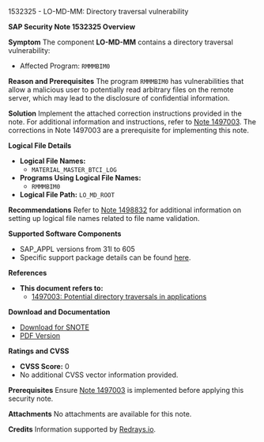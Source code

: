 1532325 - LO-MD-MM: Directory traversal vulnerability

**SAP Security Note 1532325 Overview**

**Symptom**
The component **LO-MD-MM** contains a directory traversal vulnerability:
- Affected Program: `RMMMBIM0`

**Reason and Prerequisites**
The program `RMMMBIM0` has vulnerabilities that allow a malicious user to potentially read arbitrary files on the remote server, which may lead to the disclosure of confidential information.

**Solution**
Implement the attached correction instructions provided in the note. For additional information and instructions, refer to [Note 1497003](https://me.sap.com/notes/1497003). The corrections in Note 1497003 are a prerequisite for implementing this note.

**Logical File Details**
- **Logical File Names:**
  - `MATERIAL_MASTER_BTCI_LOG`
- **Programs Using Logical File Names:**
  - `RMMMBIM0`
- **Logical File Path:** `LO_MD_ROOT`

**Recommendations**
Refer to [Note 1498832](https://me.sap.com/notes/1498832) for additional information on setting up logical file names related to file name validation.

**Supported Software Components**
- SAP_APPL versions from 31I to 605
- Specific support package details can be found [here](https://me.sap.com/supportpackage/SAPKH31IB9).

**References**
- **This document refers to:**
  - [1497003: Potential directory traversals in applications](https://me.sap.com/notes/1497003)
  
**Download and Documentation**
- [Download for SNOTE](https://notesdownloads.sap.com/note/0040000009088322017)
- [PDF Version](https://userapps.support.sap.com/sap/support/sfm/notes/print/0001532325?language=en-US&token=8B1111EA5EE7FA03A44FE59A5F489505)

**Ratings and CVSS**
- **CVSS Score:** 0
- No additional CVSS vector information provided.

**Prerequisites**
Ensure [Note 1497003](https://me.sap.com/notes/1497003) is implemented before applying this security note.

**Attachments**
No attachments are available for this note.

**Credits**
Information supported by [Redrays.io](https://redrays.io).